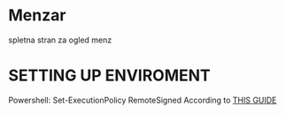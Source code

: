 # Menzar
spletna stran za ogled menz

# SETTING UP ENVIROMENT

Powershell: Set-ExecutionPolicy RemoteSigned
According to [THIS GUIDE](https://www.sharepointdiary.com/2014/03/fix-for-powershell-script-cannot-be-loaded-because-running-scripts-is-disabled-on-this-system.html)
